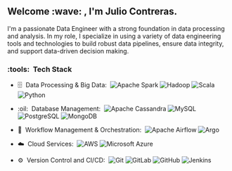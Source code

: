 <h2> Welcome :wave: , I'm Julio Contreras.</h2>

I'm a passionate Data Engineer with a strong foundation in data processing and analysis. In my role, I specialize in using a variety of data engineering tools and technologies to build robust data pipelines, ensure data integrity, and support data-driven decision making.

<h3> :tools: &nbsp;Tech Stack</h3>

- :file_cabinet: &nbsp;Data Processing & Big Data:&nbsp;
  ![Apache Spark](https://img.shields.io/static/v1?style=for-the-badge&message=Apache+Spark&color=E35A16&logo=Apache+Spark&logoColor=FFFFFF&label=)
  ![Hadoop](https://img.shields.io/static/v1?style=for-the-badge&message=Hadoop&color=66CCFF&logo=Apache+Hadoop&logoColor=FFFFFF&label=)
  ![Scala](https://img.shields.io/static/v1?style=for-the-badge&message=Scala&color=DC322F&logo=Scala&logoColor=FFFFFF&label=)
  ![Python](https://img.shields.io/static/v1?style=for-the-badge&message=Python&color=3776AB&logo=Python&logoColor=FFFFFF&label=)
  
- :oil: &nbsp;Database Management:&nbsp;
  ![Apache Cassandra](https://img.shields.io/static/v1?style=for-the-badge&message=Apache+Cassandra&color=1287B1&logo=Apache+Cassandra&logoColor=FFFFFF&label=)
  ![MySQL](https://img.shields.io/static/v1?style=for-the-badge&message=MySQL&color=4479A1&logo=MySQL&logoColor=FFFFFF&label=)
  ![PostgreSQL](https://img.shields.io/static/v1?style=for-the-badge&message=PostgreSQL&color=336791&logo=PostgreSQL&logoColor=FFFFFF&label=)
  ![MongoDB](https://img.shields.io/static/v1?style=for-the-badge&message=MongoDB&color=47A248&logo=MongoDB&logoColor=FFFFFF&label=)

- :arrows_counterclockwise: &nbsp;Workflow Management & Orchestration:&nbsp;
  ![Apache Airflow](https://img.shields.io/static/v1?style=for-the-badge&message=Apache+Airflow&color=017CEE&logo=Apache+Airflow&logoColor=FFFFFF&label=)
  ![Argo](https://img.shields.io/static/v1?style=for-the-badge&message=Argo&color=7A9EBF&logo=Argo&logoColor=FFFFFF&label=)
  
- :cloud: &nbsp;Cloud Services:&nbsp;
  ![AWS](https://img.shields.io/static/v1?style=for-the-badge&message=AWS&color=232F3E&logo=Amazon+AWS&logoColor=FFFFFF&label=)
  ![Microsoft Azure](https://img.shields.io/static/v1?style=for-the-badge&message=Microsoft+Azure&color=0089D6&logo=Microsoft+Azure&logoColor=FFFFFF&label=)

- :gear: &nbsp;Version Control and CI/CD:&nbsp;
  ![Git](https://img.shields.io/static/v1?style=for-the-badge&message=Git&color=F05032&logo=Git&logoColor=FFFFFF&label=)
  ![GitLab](https://img.shields.io/static/v1?style=for-the-badge&message=GitLab&color=FCA121&logo=GitLab&logoColor=FFFFFF&label=)
  ![GitHub](https://img.shields.io/static/v1?style=for-the-badge&message=GitHub&color=181717&logo=GitHub&logoColor=FFFFFF&label=)
  ![Jenkins](https://img.shields.io/static/v1?style=for-the-badge&message=Jenkins&color=D24939&logo=Jenkins&logoColor=FFFFFF&label=)
